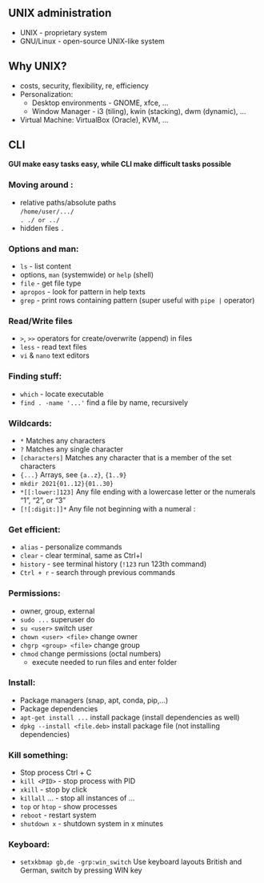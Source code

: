 ## UNIX administration

* UNIX - proprietary system
* GNU/Linux - open-source UNIX-like system 

## Why UNIX?    

* costs, security, flexibility, re, efficiency
* Personalization:
  * Desktop environments - GNOME, xfce, ...
  * Window Manager - i3 (tiling), kwin (stacking), dwm (dynamic), ...
* Virtual Machine: VirtualBox (Oracle), KVM, ...
## CLI 

**GUI make easy tasks easy, while CLI make difficult tasks possible**

### Moving around : 
* relative paths/absolute paths    
	```/home/user/.../```    
	```. ./ or ../```
* hidden files ```.```
### Options and man: 
* ```ls``` - list content
* options, ```man``` (systemwide) or ```help``` (shell)
* ```file``` - get file type
* ```apropos``` - look for pattern in help texts
* ```grep``` - print rows containing pattern (super useful with ```pipe |``` operator)
### Read/Write files
* ```>```, ```>>``` operators for create/overwrite (append) in files
* ```less``` - read text files
* ```vi``` & ```nano``` text editors
### Finding stuff:	
* ```which``` - locate executable
* ```find . -name '...'``` find a file by name, recursively
### Wildcards:	
* ```*``` Matches any characters
* ```?``` Matches any single character
* ```[characters]``` Matches any character that is a member of the 
  set characters
* ```{...}``` Arrays, see ```{a..z}```, ```{1..9}```
* ```mkdir 2021{01..12}{01..30}```
* ```*[[:lower:]123]``` Any file ending with a lowercase letter or
  the numerals “1”, “2”, or “3”
* ```[![:digit:]]*``` Any file not beginning with a numeral :
### Get efficient: 	

* ```alias``` - personalize commands
* ```clear``` - clear terminal, same as Ctrl+l
* ```history``` - see terminal history (```!123``` run 123th command)
* `Ctrl + r`    -    search through previous commands 

### Permissions:	
* owner, group, external
* ```sudo ...``` superuser do
* ```su <user>``` switch user
* ```chown <user> <file>``` change owner
* ```chgrp <group> <file>``` change group
* ```chmod``` change permissions (octal numbers) 
	* execute needed to run files and enter folder 

### Install:		
* Package managers (snap, apt, conda, pip,...)
* Package dependencies
* ```apt-get install ...``` install package (install dependencies as well) 
* ```dpkg --install <file.deb>``` install package file (not installing dependencies)
### Kill something:
* Stop process Ctrl + C
* ```kill <PID>``` - stop process with PID
* ```xkill``` - stop by click
* `killall` ... - stop all instances of ...
* ```top``` or ```htop``` - show processes
* ```reboot``` - restart system
* ```shutdown x``` - shutdown system in x minutes
### Keyboard: 
* ```setxkbmap gb,de -grp:win_switch``` Use keyboard layouts British and German, switch by pressing WIN key        

